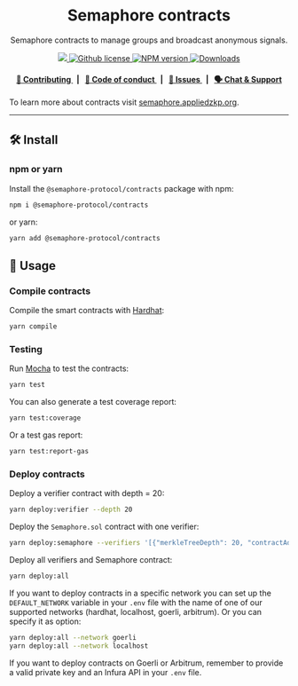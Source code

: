 <p align="center">
    <h1 align="center">
        Semaphore contracts
    </h1>
    <p align="center">Semaphore contracts to manage groups and broadcast anonymous signals.</p>
</p>

<p align="center">
    <a href="https://github.com/semaphore-protocol">
        <img src="https://img.shields.io/badge/project-Semaphore-blue.svg?style=flat-square">
    </a>
    <a href="https://github.com/semaphore-protocol/semaphore/blob/main/LICENSE">
        <img alt="Github license" src="https://img.shields.io/github/license/semaphore-protocol/semaphore.svg?style=flat-square">
    </a>
    <a href="https://www.npmjs.com/package/@semaphore-protocol/contracts">
        <img alt="NPM version" src="https://img.shields.io/npm/v/@semaphore-protocol/contracts?style=flat-square" />
    </a>
    <a href="https://npmjs.org/package/@semaphore-protocol/contracts">
        <img alt="Downloads" src="https://img.shields.io/npm/dm/@semaphore-protocol/contracts.svg?style=flat-square" />
    </a>
</p>

<div align="center">
    <h4>
        <a href="https://github.com/semaphore-protocol/semaphore/blob/main/CONTRIBUTING.md">
            👥 Contributing
        </a>
        <span>&nbsp;&nbsp;|&nbsp;&nbsp;</span>
        <a href="https://github.com/semaphore-protocol/semaphore/blob/main/CODE_OF_CONDUCT.md">
            🤝 Code of conduct
        </a>
        <span>&nbsp;&nbsp;|&nbsp;&nbsp;</span>
        <a href="https://github.com/semaphore-protocol/semaphore/contribute">
            🔎 Issues
        </a>
        <span>&nbsp;&nbsp;|&nbsp;&nbsp;</span>
        <a href="https://discord.gg/6mSdGHnstH">
            🗣️ Chat &amp; Support
        </a>
    </h4>
</div>

To learn more about contracts visit [semaphore.appliedzkp.org](https://semaphore.appliedzkp.org/docs/technical-reference/contracts).

---

## 🛠 Install

### npm or yarn

Install the `@semaphore-protocol/contracts` package with npm:

```bash
npm i @semaphore-protocol/contracts
```

or yarn:

```bash
yarn add @semaphore-protocol/contracts
```

## 📜 Usage

### Compile contracts

Compile the smart contracts with [Hardhat](https://hardhat.org/):

```bash
yarn compile
```

### Testing

Run [Mocha](https://mochajs.org/) to test the contracts:

```bash
yarn test
```

You can also generate a test coverage report:

```bash
yarn test:coverage
```

Or a test gas report:

```bash
yarn test:report-gas
```

### Deploy contracts

Deploy a verifier contract with depth = 20:

```bash
yarn deploy:verifier --depth 20
```

Deploy the `Semaphore.sol` contract with one verifier:

```bash
yarn deploy:semaphore --verifiers '[{"merkleTreeDepth": 20, "contractAddress": "0x06bcD633988c1CE7Bd134DbE2C12119b6f3E4bD1"}]'
```

Deploy all verifiers and Semaphore contract:

```bash
yarn deploy:all
```

If you want to deploy contracts in a specific network you can set up the `DEFAULT_NETWORK` variable in your `.env` file with the name of one of our supported networks (hardhat, localhost, goerli, arbitrum). Or you can specify it as option:

```bash
yarn deploy:all --network goerli
yarn deploy:all --network localhost
```

If you want to deploy contracts on Goerli or Arbitrum, remember to provide a valid private key and an Infura API in your `.env` file.
